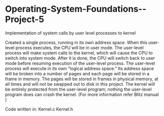 # Operating-System-Foundations--Project-5
Implementation of system calls by user level processes to kernel


Created a single process, running in its own address space. When this user-level process executes, the CPU will be in user mode. The user-level process will make system calls to the kernel, which will cause the CPU to switch into system mode. After it is done, the CPU will switch back to user mode before resuming execution of the user-level process. The user-level process will execute in its own “logical address space.” Its address space will be broken into a number of pages and each page will be stored in a frame in memory. The pages will be stored in frames in physical memory, at all times and will not be swapped out to disk in this project. The kernel will be entirely protected from the user-level program; nothing the user-level program does can crash the kernel. (For more information refer Blitz manual )

Code written in: Kernel.c Kernel.h
